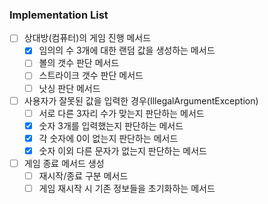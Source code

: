 ### Implementation List
- [ ] 상대방(컴퓨터)의 게임 진행 메서드
  - [x] 임의의 수 3개에 대한 랜덤 값을 생성하는 메서드
  - [ ] 볼의 갯수 판단 메서드
  - [ ] 스트라이크 갯수 판단 메서드
  - [ ] 낫싱 판단 메서드
- [ ] 사용자가 잘못된 값을 입력한 경우(IllegalArgumentException)
  - [ ] 서로 다른 3자리 수가 맞는지 판단하는 메서드
  - [x] 숫자 3개를 입력했는지 판단하는 메서드
  - [x] 각 숫자에 0이 없는지 판단하는 메서드
  - [x] 숫자 이외 다른 문자가 없는지 판단하는 메서드
- [ ] 게임 종료 메서드 생성
  - [ ] 재시작/종료 구분 메서드
  - [ ] 게임 재시작 시 기존 정보들을 초기화하는 메서드
